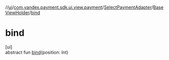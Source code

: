 //[ui](../../../../index.md)/[com.yandex.payment.sdk.ui.view.payment](../../index.md)/[SelectPaymentAdapter](../index.md)/[BaseViewHolder](index.md)/[bind](bind.md)

# bind

[ui]\
abstract fun [bind](bind.md)(position: Int)
